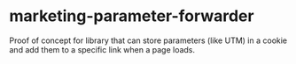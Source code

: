 # marketing-parameter-forwarder
Proof of concept for library that can store parameters (like UTM) in a cookie and add them to a specific link when a page loads.
